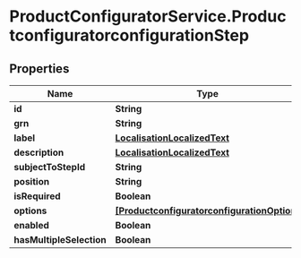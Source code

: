 # ProductConfiguratorService.ProductconfiguratorconfigurationStep

## Properties

Name | Type | Description | Notes
------------ | ------------- | ------------- | -------------
**id** | **String** |  | [optional] 
**grn** | **String** |  | [optional] 
**label** | [**LocalisationLocalizedText**](LocalisationLocalizedText.md) |  | [optional] 
**description** | [**LocalisationLocalizedText**](LocalisationLocalizedText.md) |  | [optional] 
**subjectToStepId** | **String** |  | [optional] 
**position** | **String** |  | [optional] 
**isRequired** | **Boolean** |  | [optional] 
**options** | [**[ProductconfiguratorconfigurationOption]**](ProductconfiguratorconfigurationOption.md) |  | [optional] 
**enabled** | **Boolean** |  | [optional] 
**hasMultipleSelection** | **Boolean** |  | [optional] 


